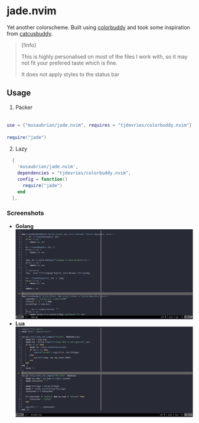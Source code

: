 # jade.nvim

Yet another colorscheme.
Built using [colorbuddy](https://github.com/tjdevries/colorbuddy.nvim)
and took some inspiration from [catcusbuddy](https://github.com/redbug312/cactusbuddy).

> [!Info]
> 
> This is highly personalised on most of the files I work with, so it may not 
fit your prefered taste which is fine.
> 
> It does not apply styles to the status bar

## Usage
1. Packer

```lua

use = {"musaubrian/jade.nvim", requires = "tjdevries/colorbuddy.nvim"}

require("jade")

```

2. Lazy

```lua
  {
    'musaubrian/jade.nvim',
    dependencies = "tjdevries/colorbuddy.nvim",
    config = function()
      require("jade")
    end
  },
```

### Screenshots
- **Golang**
![](./media/go.png)
- **Lua**
![](./media/lua.png)



